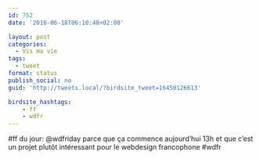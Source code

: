 ```yaml
---
id: 752
date: '2010-06-18T06:10:48+02:00'

layout: post
categories:
  - Vis ma vie
tags:
  - tweet
format: status
publish_social: no
guid: 'http://tweets.local/?birdsite_tweet=16450126613'

birdsite_hashtags:
    - ff
    - wdfr
---
```


\#ff du jour: @wdfriday parce que ça commence aujourd’hui 13h et que c’est un projet plutôt intéressant pour le webdesign francophone #wdfr